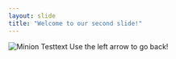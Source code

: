 ```yaml
---
layout: slide
title: "Welcome to our second slide!"
---
```

![Minion](https://octodex.github.com/images/minion.png)
Testtext
Use the left arrow to go back!
